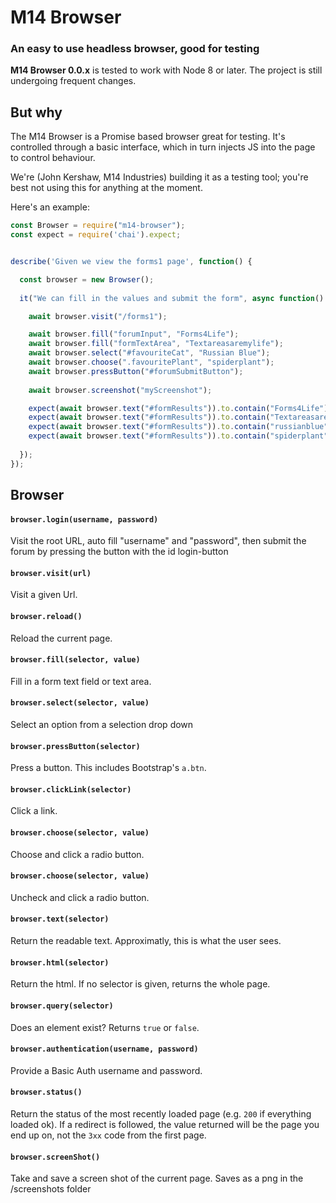 # M14 Browser
### An easy to use headless browser, good for testing

**M14 Browser 0.0.x** is tested to work with Node 8 or later. 
The project is still undergoing frequent changes.

## But why

The M14 Browser is a Promise based browser great for testing. It's controlled through a basic interface, which in turn injects JS into the page to control behaviour.

We're (John Kershaw, M14 Industries) building it as a testing tool; you're best not using this for anything at the moment.

Here's an example:

```js
const Browser = require("m14-browser");
const expect = require('chai').expect;


describe('Given we view the forms1 page', function() {

  const browser = new Browser();
    
  it("We can fill in the values and submit the form", async function() {

    await browser.visit("/forms1");

    await browser.fill("forumInput", "Forms4Life");
    await browser.fill("formTextArea", "Textareasaremylife");
    await browser.select("#favouriteCat", "Russian Blue");
    await browser.choose(".favouritePlant", "spiderplant");
    await browser.pressButton("#forumSubmitButton");
    
    await browser.screenshot("myScreenshot");

    expect(await browser.text("#formResults")).to.contain("Forms4Life");
    expect(await browser.text("#formResults")).to.contain("Textareasaremylife");
    expect(await browser.text("#formResults")).to.contain("russianblue");
    expect(await browser.text("#formResults")).to.contain("spiderplant");
    
  });
});
```
## Browser

#### `browser.login(username, password)`

Visit the root URL, auto fill "username" and "password", then submit the forum by pressing the button with the id login-button

#### `browser.visit(url)`

Visit a given Url.

#### `browser.reload()`

Reload the current page.
 
#### `browser.fill(selector, value)`

Fill in a form text field or text area.

#### `browser.select(selector, value)`

Select an option from a selection drop down

#### `browser.pressButton(selector)`

Press a button. This includes Bootstrap's `a.btn`.

#### `browser.clickLink(selector)`

Click a link.

#### `browser.choose(selector, value)`

Choose and click a radio button.

#### `browser.choose(selector, value)`

Uncheck and click a radio button.

#### `browser.text(selector)`

Return the readable text. Approximatly, this is what the user sees.

#### `browser.html(selector)`

Return the html. If no selector is given, returns the whole page.

#### `browser.query(selector)`

Does an element exist? Returns `true` or `false`.

#### `browser.authentication(username, password)`

Provide a Basic Auth username and password.

#### `browser.status()`

Return the status of the most recently loaded page (e.g. `200` if everything loaded ok). If a redirect is followed, the value returned will be the page you end up on, not the `3xx` code from the first page.

#### `browser.screenShot()`

Take and save a screen shot of the current page. Saves as a png in the /screenshots folder
